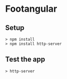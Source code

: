 # Footangular

## Setup

```
> npm install
> npm install http-server
```

## Test the app

```
> http-server
```
